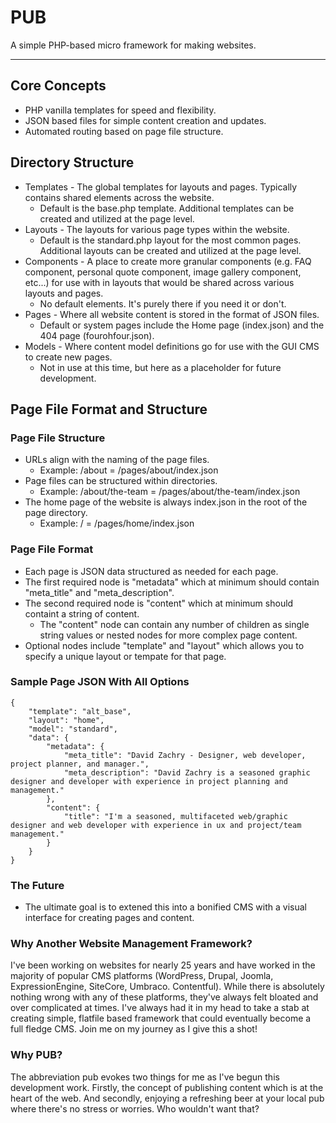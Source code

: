 # PUB

A simple PHP-based micro framework for making websites.

---

## Core Concepts

- PHP vanilla templates for speed and flexibility.
- JSON based files for simple content creation and updates.
- Automated routing based on page file structure.

## Directory Structure
- Templates - The global templates for layouts and pages. Typically contains shared elements across the website.
  - Default is the base.php template. Additional templates can be created and utilized at the page level.
- Layouts - The layouts for various page types within the website.
  - Default is the standard.php layout for the most common pages. Additional layouts can be created and utilized at the page level.
- Components - A place to create more granular components (e.g. FAQ component, personal quote component, image gallery component, etc...) for use with in layouts that would be shared across various layouts and pages.
  - No default elements. It's purely there if you need it or don't.
- Pages - Where all website content is stored in the format of JSON files.
  - Default or system pages include the Home page (index.json) and the 404 page (fourohfour.json).
- Models - Where content model definitions go for use with the GUI CMS to create new pages.
  - Not in use at this time, but here as a placeholder for future development.

## Page File Format and Structure

### Page File Structure
- URLs align with the naming of the page files.
  - Example: /about = /pages/about/index.json
- Page files can be structured within directories.
  - Example: /about/the-team = /pages/about/the-team/index.json
- The home page of the website is always index.json in the root of the page directory.
  - Example: / = /pages/home/index.json

### Page File Format
- Each page is JSON data structured as needed for each page.
- The first required node is "metadata" which at minimum should contain "meta_title" and "meta_description".
- The second required node is "content" which at minimum should containt a string of content.
  - The "content" node can contain any number of children as single string values or nested nodes for more complex page content.
- Optional nodes include "template" and "layout" which allows you to specify a unique layout or tempate for that page.

### Sample Page JSON With All Options

```
{
    "template": "alt_base",
    "layout": "home",
    "model": "standard",
    "data": {
        "metadata": {
            "meta_title": "David Zachry - Designer, web developer, project planner, and manager.",
            "meta_description": "David Zachry is a seasoned graphic designer and developer with experience in project planning and management."
        },
        "content": {
            "title": "I'm a seasoned, multifaceted web/graphic designer and web developer with experience in ux and project/team management."
        }
    }
}
```

### The Future
- The ultimate goal is to extened this into a bonified CMS with a visual interface for creating pages and content.

### Why Another Website Management Framework?
I've been working on websites for nearly 25 years and have worked in the majority of popular CMS platforms (WordPress, Drupal, Joomla, ExpressionEngine, SiteCore, Umbraco. Contentful). While there is absolutely nothing wrong with any of these platforms, they've always felt bloated and over complicated at times. I've always had it in my head to take a stab at creating simple, flatfile based framework that could eventually become a full fledge CMS. Join me on my journey as I give this a shot!

### Why PUB?
The abbreviation pub evokes two things for me as I've begun this development work. Firstly, the concept of publishing content which is at the heart of the web. And secondly, enjoying a refreshing beer at your local pub where there's no stress or worries. Who wouldn't want that?
